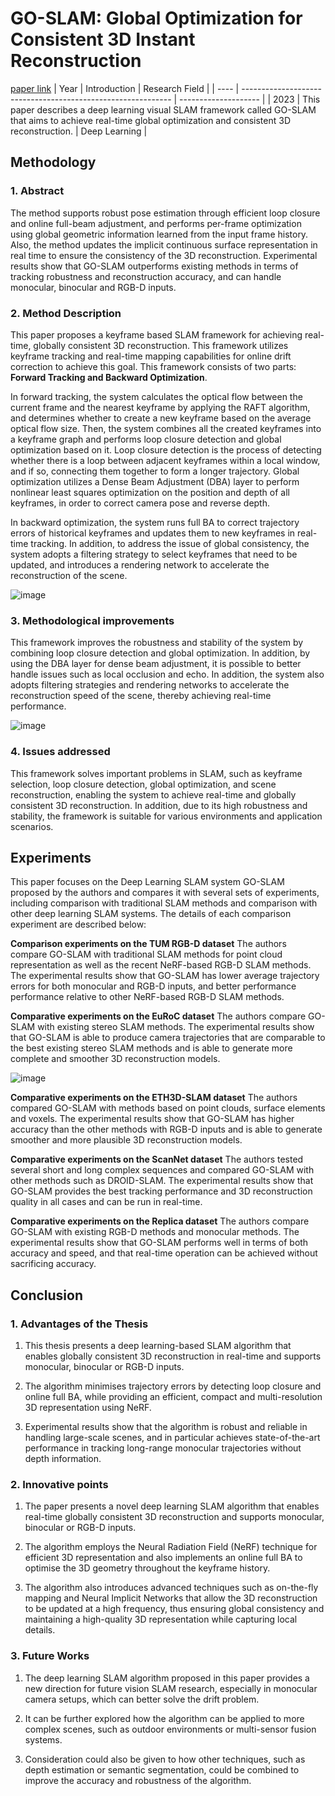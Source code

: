 # GO-SLAM: Global Optimization for Consistent 3D Instant Reconstruction
[paper link](https://arxiv.org/pdf/2309.02436) 
| Year | Introduction                                                         | Research Field                 |
| ---- | ------------------------------------------------------------ | -------------------- |
| 2023 | This paper describes a deep learning visual SLAM framework called GO-SLAM that aims to achieve real-time global optimization and consistent 3D reconstruction.          | Deep Learning         |

## Methodology

### 1. Abstract
The method supports robust pose estimation through efficient loop closure and online full-beam adjustment, and performs per-frame optimization using global geometric information learned from the input frame history. Also, the method updates the implicit continuous surface representation in real time to ensure the consistency of the 3D reconstruction. Experimental results show that GO-SLAM outperforms existing methods in terms of tracking robustness and reconstruction accuracy, and can handle monocular, binocular and RGB-D inputs.

### 2. Method Description 
This paper proposes a keyframe based SLAM framework for achieving real-time, globally consistent 3D reconstruction. This framework utilizes keyframe tracking and real-time mapping capabilities for online drift correction to achieve this goal. This framework consists of two parts: **Forward Tracking and Backward Optimization**.

In forward tracking, the system calculates the optical flow between the current frame and the nearest keyframe by applying the RAFT algorithm, and determines whether to create a new keyframe based on the average optical flow size. Then, the system combines all the created keyframes into a keyframe graph and performs loop closure detection and global optimization based on it. Loop closure detection is the process of detecting whether there is a loop between adjacent keyframes within a local window, and if so, connecting them together to form a longer trajectory. Global optimization utilizes a Dense Beam Adjustment (DBA) layer to perform nonlinear least squares optimization on the position and depth of all keyframes, in order to correct camera pose and reverse depth.

In backward optimization, the system runs full BA to correct trajectory errors of historical keyframes and updates them to new keyframes in real-time tracking. In addition, to address the issue of global consistency, the system adopts a filtering strategy to select keyframes that need to be updated, and introduces a rendering network to accelerate the reconstruction of the scene.

![image](https://github.com/user-attachments/assets/0e3bc7c5-6454-4b83-af38-56740755829d)

### 3. Methodological improvements
This framework improves the robustness and stability of the system by combining loop closure detection and global optimization. In addition, by using the DBA layer for dense beam adjustment, it is possible to better handle issues such as local occlusion and echo. In addition, the system also adopts filtering strategies and rendering networks to accelerate the reconstruction speed of the scene, thereby achieving real-time performance.

![image](https://github.com/user-attachments/assets/f60984c5-5ec2-4442-be54-19037c207df6)

### 4. Issues addressed 
This framework solves important problems in SLAM, such as keyframe selection, loop closure detection, global optimization, and scene reconstruction, enabling the system to achieve real-time and globally consistent 3D reconstruction. In addition, due to its high robustness and stability, the framework is suitable for various environments and application scenarios.

## Experiments
This paper focuses on the Deep Learning SLAM system GO-SLAM proposed by the authors and compares it with several sets of experiments, including comparison with traditional SLAM methods and comparison with other deep learning SLAM systems. The details of each comparison experiment are described below:

**Comparison experiments on the TUM RGB-D dataset**
The authors compare GO-SLAM with traditional SLAM methods for point cloud representation as well as the recent NeRF-based RGB-D SLAM methods. The experimental results show that GO-SLAM has lower average trajectory errors for both monocular and RGB-D inputs, and better performance performance relative to other NeRF-based RGB-D SLAM methods.

**Comparative experiments on the EuRoC dataset**
The authors compare GO-SLAM with existing stereo SLAM methods. The experimental results show that GO-SLAM is able to produce camera trajectories that are comparable to the best existing stereo SLAM methods and is able to generate more complete and smoother 3D reconstruction models.

![image](https://github.com/user-attachments/assets/a9a92ad3-fe93-4608-84cf-d243538ce1d3)

**Comparative experiments on the ETH3D-SLAM dataset**
The authors compared GO-SLAM with methods based on point clouds, surface elements and voxels. The experimental results show that GO-SLAM has higher accuracy than the other methods with RGB-D inputs and is able to generate smoother and more plausible 3D reconstruction models.

**Comparative experiments on the ScanNet dataset**
The authors tested several short and long complex sequences and compared GO-SLAM with other methods such as DROID-SLAM. The experimental results show that GO-SLAM provides the best tracking performance and 3D reconstruction quality in all cases and can be run in real-time.

**Comparative experiments on the Replica dataset**
The authors compare GO-SLAM with existing RGB-D methods and monocular methods. The experimental results show that GO-SLAM performs well in terms of both accuracy and speed, and that real-time operation can be achieved without sacrificing accuracy.

## Conclusion

### 1. Advantages of the Thesis
  1. This thesis presents a deep learning-based SLAM algorithm that enables globally consistent 3D reconstruction in real-time and supports monocular, binocular or RGB-D inputs.
  
  2. The algorithm minimises trajectory errors by detecting loop closure and online full BA, while providing an efficient, compact and multi-resolution 3D representation using NeRF.

  3. Experimental results show that the algorithm is robust and reliable in handling large-scale scenes, and in particular achieves state-of-the-art performance in tracking long-range monocular trajectories without depth information.
 
### 2. Innovative points
  1. The paper presents a novel deep learning SLAM algorithm that enables real-time globally consistent 3D reconstruction and supports monocular, binocular or RGB-D inputs.

  2. The algorithm employs the Neural Radiation Field (NeRF) technique for efficient 3D representation and also implements an online full BA to optimise the 3D geometry throughout the keyframe history.
  
  3. The algorithm also introduces advanced techniques such as on-the-fly mapping and Neural Implicit Networks that allow the 3D reconstruction to be updated at a high frequency, thus ensuring global consistency and maintaining a high-quality 3D representation while capturing local details.
     
### 3. Future Works
  1. The deep learning SLAM algorithm proposed in this paper provides a new direction for future vision SLAM research, especially in monocular camera setups, which can better solve the drift problem.
  
  2. It can be further explored how the algorithm can be applied to more complex scenes, such as outdoor environments or multi-sensor fusion systems.
  
  3. Consideration could also be given to how other techniques, such as depth estimation or semantic segmentation, could be combined to improve the accuracy and robustness of the algorithm.
